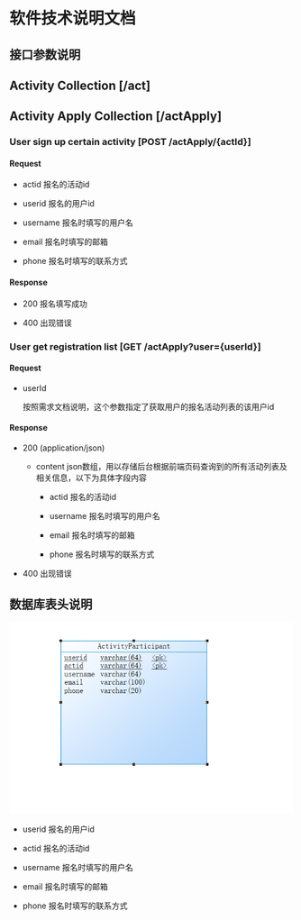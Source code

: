 # 软件技术说明文档

## 接口参数说明

## Activity Collection [/act]

## Activity Apply Collection [/actApply]

### User sign up certain activity [POST /actApply/{actId}]

#### Request

- actid
  报名的活动id

- userid
  报名的用户id

- username
  报名时填写的用户名

- email
  报名时填写的邮箱
                
- phone
  报名时填写的联系方式

#### Response
- 200
  报名填写成功

- 400
  出现错误

### User get registration list [GET /actApply?user={userId}]

#### Request

- userId

  按照需求文档说明，这个参数指定了获取用户的报名活动列表的该用户id

#### Response 

- 200 (application/json)
  -  content   json数组，用以存储后台根据前端页码查询到的所有活动列表及相关信息，以下为具体字段内容
    
      - actid
      报名的活动id
    
      - username
      报名时填写的用户名
    
      - email
      报名时填写的邮箱
                    
      - phone
      报名时填写的联系方式

- 400
  出现错误  

## 数据库表头说明

![数据库字段及类型](activity-registrant-database.png)

- userid
  报名的用户id

- actid
  报名的活动id

- username
  报名时填写的用户名

- email
  报名时填写的邮箱
                
- phone
  报名时填写的联系方式